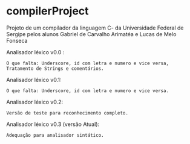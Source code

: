 compilerProject
===============

Projeto de um compilador da linguagem C- da Universidade Federal de Sergipe pelos alunos Gabriel de Carvalho Arimatéa e Lucas de Melo Fonseca


Analisador léxico v0.0 :

	O que falta: Underscore, id com letra e numero e vice versa, Tratamento de Strings e comentários.

Analisador léxico v0.1:

	O que falta: Underscore, id com letra e numero e vice versa.

Analisador léxico v0.2:

	Versão de teste para reconhecimento completo.

Analisador léxico v0.3 (versão Atual):

	Adequação para analisador sintático.